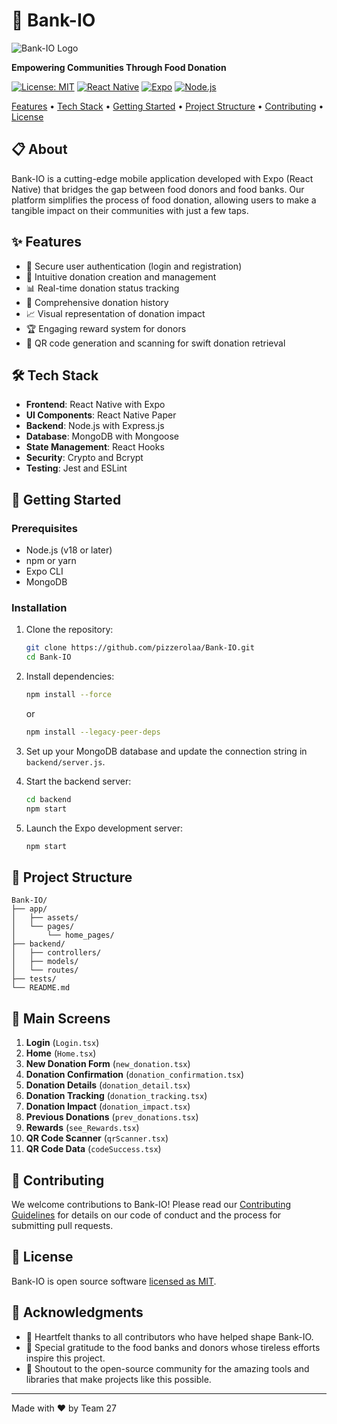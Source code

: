 # 🏦 Bank-IO

![Bank-IO Logo](https://bdalimentos.org/wp-content/uploads/2021/01/logo-2.svg)

**Empowering Communities Through Food Donation**

[![License: MIT](https://img.shields.io/badge/License-MIT-yellow.svg)](https://opensource.org/licenses/MIT)
[![React Native](https://img.shields.io/badge/React%20Native-v0.71-blue.svg)](https://reactnative.dev/)
[![Expo](https://img.shields.io/badge/Expo-v48-black.svg)](https://expo.dev/)
[![Node.js](https://img.shields.io/badge/Node.js-v18-green.svg)](https://nodejs.org/)

[Features](#✨-features) • [Tech Stack](#🛠️-tech-stack) • [Getting Started](#🚀-getting-started) • [Project Structure](#📁-project-structure) • [Contributing](#🤝-contributing) • [License](#📄-license)


## 📋 About

Bank-IO is a cutting-edge mobile application developed with Expo (React Native) that bridges the gap between food donors and food banks. Our platform simplifies the process of food donation, allowing users to make a tangible impact on their communities with just a few taps.

## ✨ Features

- 🔐 Secure user authentication (login and registration)
- 🍎 Intuitive donation creation and management
- 📊 Real-time donation status tracking
- 📜 Comprehensive donation history
- 📈 Visual representation of donation impact
- 🏆 Engaging reward system for donors
- 📱 QR code generation and scanning for swift donation retrieval

## 🛠️ Tech Stack

- **Frontend**: React Native with Expo
- **UI Components**: React Native Paper
- **Backend**: Node.js with Express.js
- **Database**: MongoDB with Mongoose
- **State Management**: React Hooks
- **Security**: Crypto and Bcrypt
- **Testing**: Jest and ESLint

## 🚀 Getting Started

### Prerequisites

- Node.js (v18 or later)
- npm or yarn
- Expo CLI
- MongoDB

### Installation

1. Clone the repository:
   ```bash
   git clone https://github.com/pizzerolaa/Bank-IO.git
   cd Bank-IO
   ```

2. Install dependencies:
   ```bash
   npm install --force
   ```
   or
   ```bash
   npm install --legacy-peer-deps
   ```

3. Set up your MongoDB database and update the connection string in `backend/server.js`.

4. Start the backend server:
   ```bash
   cd backend
   npm start
   ```

5. Launch the Expo development server:
   ```bash
   npm start
   ```

## 📁 Project Structure

```
Bank-IO/
├── app/
│   ├── assets/
│   └── pages/
│       └── home_pages/
├── backend/
│   ├── controllers/
│   ├── models/
│   └── routes/
├── tests/
└── README.md
```

## 📱 Main Screens

1. **Login** (`Login.tsx`)
2. **Home** (`Home.tsx`)
3. **New Donation Form** (`new_donation.tsx`)
4. **Donation Confirmation** (`donation_confirmation.tsx`)
5. **Donation Details** (`donation_detail.tsx`)
6. **Donation Tracking** (`donation_tracking.tsx`)
7. **Donation Impact** (`donation_impact.tsx`)
8. **Previous Donations** (`prev_donations.tsx`)
9. **Rewards** (`see_Rewards.tsx`)
10. **QR Code Scanner** (`qrScanner.tsx`)
11. **QR Code Data** (`codeSuccess.tsx`)

## 🤝 Contributing

We welcome contributions to Bank-IO! Please read our [Contributing Guidelines](CONTRIBUTING.md) for details on our code of conduct and the process for submitting pull requests.

## 📄 License

Bank-IO is open source software [licensed as MIT](LICENSE).

## 🙏 Acknowledgments

- 💖 Heartfelt thanks to all contributors who have helped shape Bank-IO.
- 🍲 Special gratitude to the food banks and donors whose tireless efforts inspire this project.
- 🌟 Shoutout to the open-source community for the amazing tools and libraries that make projects like this possible.

---

Made with ❤️ by Team 27
